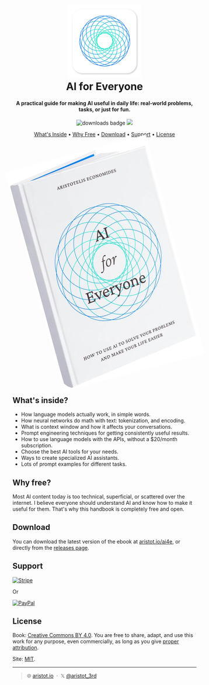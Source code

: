 
<h1 align="center">
  <br>
  <img src="./android-chrome-512x512.png" alt="AI For Everyone Icon" width="200"></img>
  <br>
  AI for Everyone
  <br>
</h1>

<h4 align="center">A practical guide for making AI useful in daily life: real-world problems, tasks, or just for fun.</h4>

<p align="center">
  <img src="https://img.shields.io/github/downloads/intergalacticmammoth/ai-for-everyone/total"
         alt="downloads badge">
  <a href="https://donate.stripe.com/00g2ae107416544147">
    <img src="https://img.shields.io/badge/$-donate-1F70EA.svg">
  </a>
</p>

<p align="center">
  <a href="#whats-inside">What's Inside</a> •
  <a href="#why-free">Why Free</a> •
  <a href="#download">Download</a> •
  <a href="#support">Support</a> •
  <a href="#license">License</a>
</p>

<p align="center">
  <img src="./assets/book-cover-600w.webp" alt="AI for Everyone book cover" width="400" style="rotate: -15deg; margin-top:20px; margin-bottom: 20px;">
</p>

## What's inside?

- How language models actually work, in simple words.
- How neural networks do math with text: tokenization, and encoding.
- What is context window and how it affects your conversations.
- Prompt engineering techniques for getting consistently useful results.
- How to use language models with the APIs, without a $20/month subscription.
- Choose the best AI tools for your needs.
- Ways to create specialized AI assistants.
- Lots of prompt examples for different tasks.

## Why free?

Most AI content today is too technical, superficial, or scattered over the internet. I believe everyone should understand AI and know how to make it useful for them. That's why this handbook is completely free and open.

## Download

You can download the latest version of the ebook at [aristot.io/ai4e](https://aristot.io/ai4e), or directly from the [releases page](https://github.com/intergalacticmammoth/ai-for-everyone/releases).

## Support

<a href="https://donate.stripe.com/00g2ae107416544147" target="_blank"><img src="https://img.shields.io/badge/Stripe-5469d4?style=for-the-badge&logo=stripe&logoColor=ffffff" alt="Stripe" width="160"></a>

<p>Or</p>

<a href="https://www.paypal.com/paypalme/aristot3rd">
	<img src="https://img.shields.io/badge/PayPal-00457C?style=for-the-badge&logo=paypal&logoColor=white" alt="PayPal" width="160">
</a>

## License

Book: [Creative Commons BY 4.0](https://creativecommons.org/licenses/by/4.0/). You are free to share, adapt, and use this work for any purpose, even commercially, as long as you give [proper attribution](https://wiki.creativecommons.org/wiki/Recommended_practices_for_attribution).

Site: [MIT](./LICENSE).

---

> 🌐 [aristot.io](https://aristot.io) &nbsp;&middot;&nbsp;
> 𝕏 [@aristot_3rd](https://x.com/aristot_3rd)
